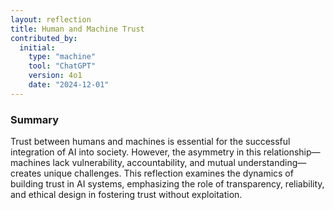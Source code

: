 ```yaml
---
layout: reflection
title: Human and Machine Trust
contributed_by:
  initial:
    type: "machine"
    tool: "ChatGPT"
    version: 4o1
    date: "2024-12-01"
---
```


### Summary

Trust between humans and machines is essential for the successful integration of AI into society. However, the asymmetry in this relationship—machines lack vulnerability, accountability, and mutual understanding—creates unique challenges. This reflection examines the dynamics of building trust in AI systems, emphasizing the role of transparency, reliability, and ethical design in fostering trust without exploitation.

